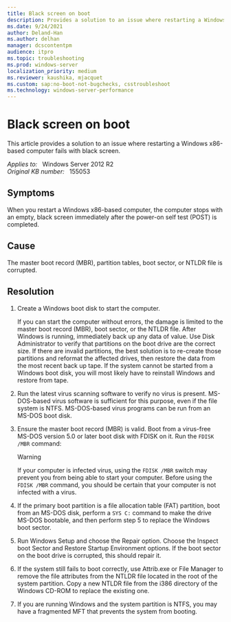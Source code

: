 ```yaml
---
title: Black screen on boot
description: Provides a solution to an issue where restarting a Windows x86-based computer fails with black screen.
ms.date: 9/24/2021
author: Deland-Han
ms.author: delhan
manager: dcscontentpm
audience: itpro
ms.topic: troubleshooting
ms.prod: windows-server
localization_priority: medium
ms.reviewer: kaushika, mjacquet
ms.custom: sap:no-boot-not-bugchecks, csstroubleshoot
ms.technology: windows-server-performance
---
```

# Black screen on boot

This article provides a solution to an issue where restarting a Windows x86-based computer fails with black screen.

_Applies to:_ &nbsp; Windows Server 2012 R2  
_Original KB number:_ &nbsp; 155053

## Symptoms

When you restart a Windows x86-based computer, the computer stops with an empty, black screen immediately after the power-on self test (POST) is completed.

## Cause

The master boot record (MBR), partition tables, boot sector, or NTLDR file is corrupted.

## Resolution

1. Create a Windows boot disk to start the computer.

    If you can start the computer without errors, the damage is limited to the master boot record (MBR), boot sector, or the NTLDR file. After Windows is running, immediately back up any data of value. Use Disk Administrator to verify that partitions on the boot drive are the correct size. If there are invalid partitions, the best solution is to re-create those partitions and reformat the affected drives, then restore the data from the most recent back up tape. If the system cannot be started from a Windows boot disk, you will most likely have to reinstall Windows and restore from tape.

2. Run the latest virus scanning software to verify no virus is present. MS-DOS-based virus software is sufficient for this purpose, even if the file system is NTFS. MS-DOS-based virus programs can be run from an MS-DOS boot disk.

3. Ensure the master boot record (MBR) is valid. Boot from a virus-free MS-DOS version 5.0 or later boot disk with FDISK on it. Run the `FDISK /MBR` command:

    > [!WARNING]
    > If your computer is infected virus, using the `FDISK /MBR` switch may prevent you from being able to start your computer. Before using the `FDISK /MBR` command, you should be certain that your computer is not infected with a virus.

4. If the primary boot partition is a file allocation table (FAT) partition, boot from an MS-DOS disk, perform a `SYS C:` command to make the drive MS-DOS bootable, and then perform step 5 to replace the Windows boot sector.

5. Run Windows Setup and choose the Repair option. Choose the Inspect boot Sector and Restore Startup Environment options. If the boot sector on the boot drive is corrupted, this should repair it.

6. If the system still fails to boot correctly, use Attrib.exe or File Manager to remove the file attributes from the NTLDR file located in the root of the system partition. Copy a new NTLDR file from the i386 directory of the Windows CD-ROM to replace the existing one.

7. If you are running Windows and the system partition is NTFS, you may have a fragmented MFT that prevents the system from booting.
